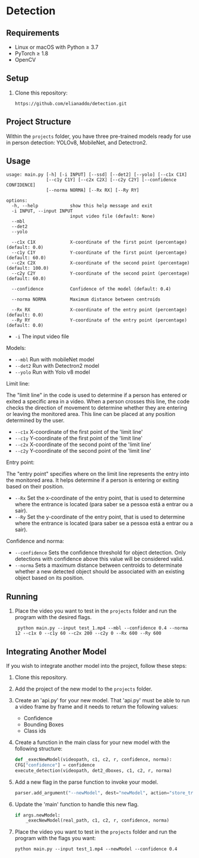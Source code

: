 # Detection

## Requirements

- Linux or macOS with Python ≥ 3.7 
- PyTorch ≥ 1.8
- OpenCV

## Setup

1. Clone this repository:
    ```
    https://github.com/elianaddo/detection.git
    ```

## Project Structure 

Within the `projects` folder, you have three pre-trained models ready for use in person detection: YOLOv8, MobileNet, and Detectron2.

## Usage

```
usage: main.py [-h] [-i INPUT] [--ssd] [--det2] [--yolo] [--c1x C1X]
               [--c1y C1Y] [--c2x C2X] [--c2y C2Y] [--confidence CONFIDENCE]
               [--norma NORMA] [--Rx RX] [--Ry RY]

options:
  -h, --help            show this help message and exit
  -i INPUT, --input INPUT
                        input video file (default: None)
  --mbl
  --det2
  --yolo

  --c1x C1X             X-coordinate of the first point (percentage) (default: 0.0)
  --c1y C1Y             Y-coordinate of the first point (percentage) (default: 60.0)
  --c2x C2X             X-coordinate of the second point (percentage) (default: 100.0)
  --c2y C2Y             Y-coordinate of the second point (percentage) (default: 60.0)

  --confidence          Confidence of the model (default: 0.4)

  --norma NORMA         Maximum distance between centroids

  --Rx RX               X-coordinate of the entry point (percentage) (default: 0.0)
  --Ry RY               Y-coordinate of the entry point (percentage) (default: 0.0)
```
- `-i` The input video file
  
Models:

- `--mbl` Run with mobileNet model
- `--det2` Run with Detectron2 model
- `--yolo` Run with Yolo v8 model

Limit line: 

The "limit line" in the code is used to determine if a person has entered or exited a specific area in a video. When a person crosses this line, the code checks the direction of movement to determine whether they are entering or leaving the monitored area. This line can be placed at any position determined by the user.        
- `--c1x` X-coordinate of the first point of the 'limit line' 
- `--c1y` Y-coordinate of the first point of the 'limit line' 
- `--c2x` X-coordinate of the second point of the 'limit line' 
- `--c2y` Y-coordinate of the second point of the 'limit line'

Entry point: 

The "entry point" specifies where on the limit line represents the entry into the monitored area. It helps determine if a person is entering or exiting based on their position. 
- `--Rx` Set the x-coordinate of the entry point, that is used to determine where the entrance is located (para saber se a pessoa está a entrar ou a sair). 
- `--Ry` Set the y-coordinate of the entry point, that is used to determine where the entrance is located (para saber se a pessoa está a entrar ou a sair). 

Confidence and norma:   
- `--confidence` Sets the confidence threshold for object detection. Only detections with confidence above this value will be considered valid.
- `--norma` Sets a maximum distance between centroids to determinate whether a new detected object should be associated with an existing object based on its position.

## Running

1. Place the video you want to test in the `projects` folder and run the program with the desired flags. 

   ```
    python main.py --input test_1.mp4 --mbl --confidence 0.4 --norma 12 --c1x 0 --c1y 60 --c2x 200 --c2y 0 --Rx 600 --Ry 600 
   ```  

## Integrating Another Model

If you wish to integrate another model into the project, follow these steps:

  1. Clone this repository.
  2. Add the project of the new model to the `projects` folder.
  3. Create an 'api.py' for your new model. That 'api.py' must be able to run a video frame by frame and it needs to return the following values:
     - Confidence
     - Bounding Boxes  
     - Class ids
       
4. Create a function in the main class for your new model with the following structure:

    ``` python
    def _execNewModel(videopath, c1, c2, r, confidence, norma):
    CFG["confidence"] = confidence
    execute_detection(videopath, det2_dboxes, c1, c2, r, norma)      
    ``` 
5. Add a new flag in the parse function to invoke your model.
   ```python
   parser.add_argument("--newModel", dest="newModel", action="store_true")
   ```

6. Update the 'main' function to handle this new flag.
    ```python
    if args.newModel:
        _execNewModel(real_path, c1, c2, r, confidence, norma)
    ```

7. Place the video you want to test in the `projects` folder and run the program with the flags you want:
    ```
    python main.py --input test_1.mp4 --newModel --confidence 0.4 
    ```  
